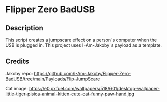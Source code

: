 # Flipper Zero BadUSB

## Description

This script creates a jumpscare effect on a person's computer when the USB is plugged in. This project uses I-Am-Jakoby's payload as a template.

## Credits

Jakoby repo: <https://github.com/I-Am-Jakoby/Flipper-Zero-BadUSB/tree/main/Payloads/Flip-JumpScare>

Cat image: <https://e0.pxfuel.com/wallpapers/518/601/desktop-wallpaper-little-tiger-pisica-animal-kitten-cute-cat-funny-paw-hand.jpg>
